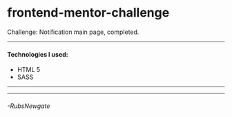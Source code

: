 # frontend-mentor-challenge
Challenge: Notification main page, completed.

------------
#### Technologies I used:
- HTML 5
- SASS

------------

------------
###### -RubsNewgate